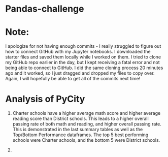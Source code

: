 # Pandas-challenge

# Note:
I apologize for not having enough commits - I really struggled to figure out how to connect GitHub with my Jupyter notebooks. I downloaded the starter files and saved them locally while I worked on them. I tried to clone my GitHub repo earlier in the day, but I kept receiving a fatal error and not being able to connect to GitHub. I did the same cloning process 20 minutes ago and it worked, so I just dragged and dropped my files to copy over. Again, I will hopefully be able to get all of the commits next time!

# Analysis of PyCity
1) Charter schools have a higher average math score and higher average reading score than District schools. This leads to a higher overall passing rate of both math and reading, and higher overall passing rate. This is demonstrated in the last summary tables as well as the Top/Bottom Performance dataframes. The top 5 best performing schools were Charter schools, and the bottom 5 were District schools.

2) 

